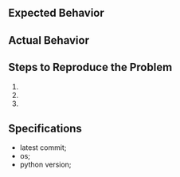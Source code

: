 ## Expected Behavior


## Actual Behavior


## Steps to Reproduce the Problem

  1.
  2.
  3.

## Specifications

  - latest commit; 
  - os;
  - python version;
